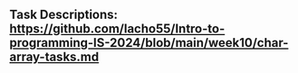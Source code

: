## Task Descriptions: https://github.com/lacho55/Intro-to-programming-IS-2024/blob/main/week10/char-array-tasks.md
